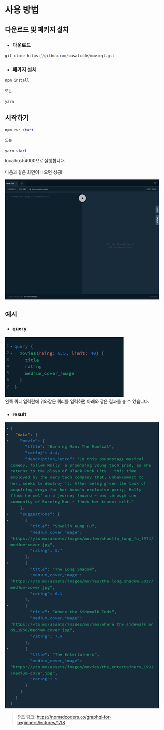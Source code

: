 사용 방법
===
다운로드 및 패키지 설치
---
* ### 다운로드

```PowerShell
git clone https://github.com/basalcode/movieql.git
```
* ### 패키지 설치
```PowerShell
npm install

또는

yarn
```
시작하기
---
```PowerShell
npm run start

또는

yarn start
```
localhost:4000으로 실행합니다.<br />
<br />
다음과 같은 화면이 나오면 성공!<br />

<img src="./executionResult.png" alt="실행 결과" /><br />


예시
---

* ### query
<img src="./queryExample.png" alt="쿼리" /><br />
왼쪽 쿼리 입력란에 위와같은 쿼리를 입력하면 아래와 같은 결과를 볼 수 있습니다.


* ### result
<img src="./resultExample.png" alt="결과" /><br />

> 참조 링크: https://nomadcoders.co/graphql-for-beginners/lectures/1718